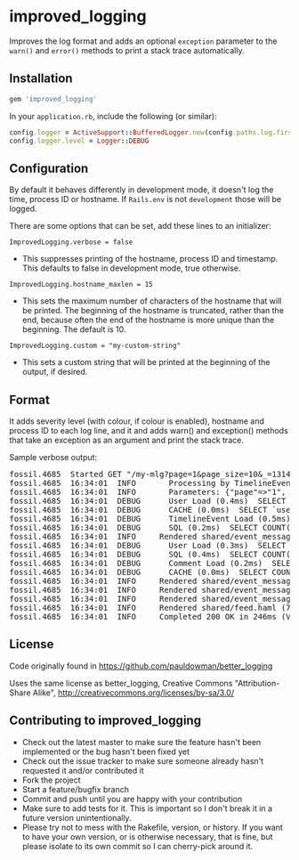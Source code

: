 # improved_logging

Improves the log format and adds an optional `exception` parameter to the 
`warn()` and `error()` methods to print a stack trace automatically.

## Installation

```ruby
gem 'improved_logging'
```

In your `application.rb`, include the following (or similar):

```ruby
config.logger = ActiveSupport::BufferedLogger.new(config.paths.log.first)
config.logger.level = Logger::DEBUG
```

## Configuration

By default it behaves differently in development mode, it doesn't log the time, 
process ID or hostname. If `Rails.env` is not `development` those will be logged.

There are some options that can be set, add these lines to an initializer:

`ImprovedLogging.verbose = false`

 * This suppresses printing of the hostname, process ID and timestamp. This 
defaults to false in development mode, true otherwise.

`ImprovedLogging.hostname_maxlen = 15`

 * This sets the maximum number of characters of the hostname that will be 
printed. The beginning of the hostname is truncated, rather than the end, 
because often the end of the hostname is more unique than the beginning. 
The default is 10.

`ImprovedLogging.custom = "my-custom-string"`

 * This sets a custom string that will be printed at the beginning of the 
output, if desired.

## Format

It adds severity level (with colour, if colour is enabled), hostname and 
process ID to each log line, and it and adds warn() and exception() methods that 
take an exception as an argument and print the stack trace.

Sample verbose output:

<pre>
fossil.4685  Started GET "/my-mlg?page=1&page_size=10&_=1314650041431" for 127.0.0.1 at 2011-08-29 16:34:01 -0400
fossil.4685  16:34:01  INFO       Processing by TimelineEventsController#personal_and_friends as JSON
fossil.4685  16:34:01  INFO       Parameters: {"page"=>"1", "page_size"=>"10", "_"=>"1314650041431"}
fossil.4685  16:34:01  DEBUG      User Load (0.4ms)  SELECT `users`.* FROM `users` WHERE `users`.`nickname` = 'AgoraDavid' LIMIT 1
fossil.4685  16:34:01  DEBUG      CACHE (0.0ms)  SELECT `users`.* FROM `users` WHERE `users`.`nickname` = 'AgoraDavid' LIMIT 1
fossil.4685  16:34:01  DEBUG      TimelineEvent Load (0.5ms)  SELECT `timeline_events`.* FROM `timeline_events` WHERE (actor_id IN (1)) ORDER BY updated_at DESC LIMIT 10 OFFSET 0
fossil.4685  16:34:01  DEBUG      SQL (0.2ms)  SELECT COUNT(*) FROM `votes` WHERE `votes`.`voteable_id` = 1 AND `votes`.`voteable_type` = 'TimelineEvent' AND `votes`.`vote` = 0
fossil.4685  16:34:01  INFO     Rendered shared/event_message_templates/_user_created.html.haml (1.7ms)
fossil.4685  16:34:01  DEBUG      User Load (0.3ms)  SELECT `users`.* FROM `users` WHERE `users`.`id` = 1 LIMIT 1
fossil.4685  16:34:01  DEBUG      SQL (0.4ms)  SELECT COUNT(*) FROM `comments` WHERE (`comments`.commentable_id = 1 AND `comments`.commentable_type = 'TimelineEvent')
fossil.4685  16:34:01  DEBUG      Comment Load (0.2ms)  SELECT `comments`.* FROM `comments` WHERE (`comments`.commentable_id = 1 AND `comments`.commentable_type = 'TimelineEvent')
fossil.4685  16:34:01  DEBUG      CACHE (0.0ms)  SELECT COUNT(*) FROM `comments` WHERE (`comments`.commentable_id = 1 AND `comments`.commentable_type = 'TimelineEvent')
fossil.4685  16:34:01  INFO     Rendered shared/event_message_templates/_new_comment_form.html.haml (8.2ms)
fossil.4685  16:34:01  INFO     Rendered shared/event_message_templates/_comments.html.haml (22.9ms)
fossil.4685  16:34:01  INFO     Rendered shared/event_message_templates/_message_template.html.haml (69.2ms)
fossil.4685  16:34:01  INFO     Rendered shared/feed.haml (72.6ms)
fossil.4685  16:34:01  INFO     Completed 200 OK in 246ms (Views: 3.4ms | ActiveRecord: 2.0ms)
</pre>

## License

Code originally found in https://github.com/pauldowman/better_logging

Uses the same license as better_logging, 
Creative Commons "Attribution-Share Alike", http://creativecommons.org/licenses/by-sa/3.0/

## Contributing to improved_logging

 * Check out the latest master to make sure the feature hasn't been implemented or the bug hasn't been fixed yet
 * Check out the issue tracker to make sure someone already hasn't requested it and/or contributed it
 * Fork the project
 * Start a feature/bugfix branch
 * Commit and push until you are happy with your contribution
 * Make sure to add tests for it. This is important so I don't break it in a future version unintentionally.
 * Please try not to mess with the Rakefile, version, or history. If you want to have your own version, or is otherwise necessary, that is fine, but please isolate to its own commit so I can cherry-pick around it.
